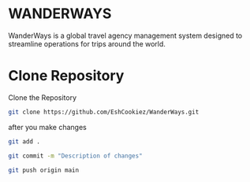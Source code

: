 # WANDERWAYS

WanderWays is a global travel agency management system designed to streamline operations for trips around the world.

# Clone Repository
Clone the Repository
```bash
git clone https://github.com/EshCookiez/WanderWays.git
```
after you make changes
```bash
git add .
```
```bash
git commit -m "Description of changes"
```
```bash
git push origin main
```
